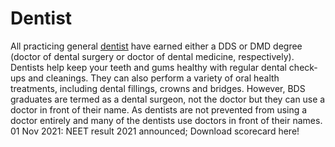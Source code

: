 # Dentist
All practicing general [dentist](http://dentistappnow.com/) have earned either a DDS or DMD degree (doctor of dental surgery or doctor of dental medicine, respectively). Dentists help keep your teeth and gums healthy with regular dental check-ups and cleanings. They can also perform a variety of oral health treatments, including dental fillings, crowns and bridges. However, BDS graduates are termed as a dental surgeon, not the doctor but they can use a doctor in front of their name. As dentists are not prevented from using a doctor entirely and many of the dentists use doctors in front of their names. 01 Nov 2021: NEET result 2021 announced; Download scorecard here!
